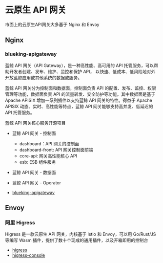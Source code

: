 # 云原生 API 网关

市面上的云原生API网关大多基于 Nginx 和 Envoy

## Nginx

### blueking-apigateway

蓝鲸 API 网关（API Gateway），是一种高性能、高可用的 API 托管服务，可以帮助开发者创建、发布、维护、监控和保护 API， 以快速、低成本、低风险地对外开放蓝鲸应用或其他系统的数据或服务。

蓝鲸 API 网关分为控制面和数据面，控制面负责 API 的配置、发布、监控、权限管理等功能，数据面负责 API 的流量转发、安全防护等功能。其中数据面是基于 Apache APISIX 增加一系列插件以支持蓝鲸 API 网关的特性。得益于 Apache APISIX 动态、实时、高性能等特点，蓝鲸 API 网关能够支持高并发、低延迟的 API 托管服务。


蓝鲸 API 网关核心服务开源项目

- 蓝鲸 API 网关 - 控制面
  - dashboard：API 网关的控制面
  - dashboard-front: API 网关控制面前端
  - core-api: 网关高性能核心 API
  - esb: ESB 组件服务
- 蓝鲸 API 网关 - 数据面
- 蓝鲸 API 网关 - Operator

- [blueking-apigateway](https://github.com/TencentBlueKing/blueking-apigateway)

## Envoy

### 阿里 Higress

Higress 是一款云原生 API 网关，内核基于 Istio 和 Envoy，可以用 Go/Rust/JS 等编写 Wasm 插件，提供了数十个现成的通用插件，以及开箱即用的控制台

- [higress](https://github.com/alibaba/higress)
- [higress-console](https://github.com/higress-group/higress-console)
